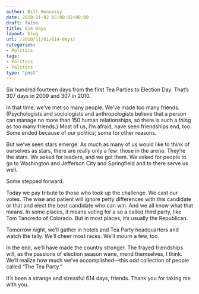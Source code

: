 ```yaml
---
author: Bill Hennessy
date: 2010-11-02 05:00:02+00:00
draft: false
title: 614 Days
layout: blog
url: /2010/11/01/614-days/
categories:
- Politics
tags:
- Politics
- Politics
type: "post"
---
```


Six hundred fourteen days from the first Tea Parties to Election Day. That’s 307 days in 2009 and 307 in 2010.

 

In that time, we’ve met so many people. We’ve made too many friends. (Psychologists and sociologists and anthropologists believe that a person can manage no more than 150 human relationships, so there is such a thing as too many friends.) Most of us, I’m afraid, have seen friendships end, too. Some ended because of our politics; some for other reasons. 

 

But we’ve seen stars emerge. As much as many of us would like to think of ourselves as stars, there are really only a few: those in the arena. They’re the stars. We asked for leaders, and we got them. We asked for people to go to Washington and Jefferson City and Springfield and to there serve us well.

 

Some stepped forward. 

 

Today we pay tribute to those who took up the challenge. We cast our votes. The wise and patient will ignore petty differences with this candidate or that and elect the best candidate who can win. And we all know what that means. In some places, it means voting for a so a called third party, like Tom Tancredo of Colorado. But in most places, it’s usually the Republican.

 

Tomorrow night, we’ll gather in hotels and Tea Party headquarters and watch the tally. We’ll cheer most races. We’ll mourn a few, too.

 

In the end, we’ll have made the country stronger. The frayed friendships will, as the passions of election season wane, mend themselves, I think. We’ll realize how much we’ve accomplished—this odd collection of people called “The Tea Party.”

 

It’s been a strange and stressful 614 days, friends. Thank you for taking me with you.
